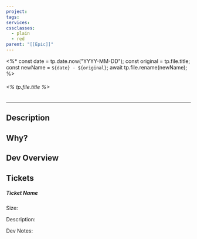 ```yaml
---
project: 
tags: 
services: 
cssclasses:
  - plain
  - red
parent: "[[Epic]]"
---
```

<%*
const date = tp.date.now("YYYY-MM-DD");
const original = tp.file.title;
const newName = `${date} - ${original}`;
await tp.file.rename(newName);
%>
###### <% tp.file.title %>
-----

## Description


## Why?


## Dev Overview


## Tickets

##### Ticket Name

Size: 

Description: 

Dev Notes: 


